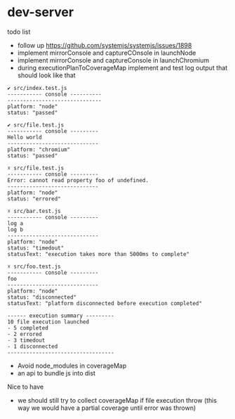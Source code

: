 # dev-server

todo list

- follow up https://github.com/systemjs/systemjs/issues/1898
- implement mirrorConsole and captureCOnsole in launchNode
- implement mirrorConsole and captureConsole in launchChromium
- during executionPlanToCoverageMap implement and test log output
  that should look like that

```
✔ src/index.test.js
----------- console ----------
------------------------------
platform: "node"
status: "passed"

✔ src/file.test.js
----------- console ---------
Hello world
-----------------------------
platform: "chromium"
status: "passed"

☓ src/file.test.js
----------- console ---------
Error: cannot read property foo of undefined.
-----------------------------
platform: "node"
status: "errored"

☓ src/bar.test.js
----------- console ---------
log a
log b
-----------------------------
platform: "node"
status: "timedout"
statusText: "execution takes more than 5000ms to complete"

☓ src/foo.test.js
----------- console ---------
foo
-----------------------------
platform: "node"
status: "disconnected"
statusText: "platform disconnected before execution completed"

------ execution summary ---------
10 file execution launched
- 5 completed
- 2 errored
- 3 timedout
- 1 disconnected
----------------------------------
```

- Avoid node_modules in coverageMap
- an api to bundle js into dist

Nice to have

- we should still try to collect coverageMap if file execution throw
  (this way we would have a partial coverage until error was thrown)
